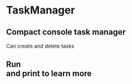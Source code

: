 # TaskManager
## Compact console task manager

Can create and delete tasks

## Run <main> and print </help> to learn more
